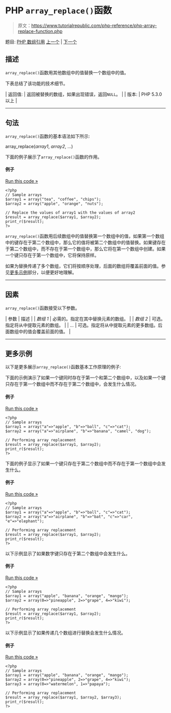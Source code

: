 # PHP `array_replace()`函数

> 原文：<https://www.tutorialrepublic.com/php-reference/php-array-replace-function.php>

题目: [PHP 数组引用](php-array-functions.php) [上一个](php-array-reduce-function.php) | [下一个](php-array-replace-recursive-function.php)

## 描述

`array_replace()`函数用其他数组中的值替换一个数组中的值。

下表总结了该功能的技术细节。

| 返回值: | 返回被替换的数组，如果出现错误，返回`NULL`。 |
| 版本: | PHP 5.3.0 以上 |

* * *

## 句法

`array_replace()`函数的基本语法如下所示:

array_replace(*array1*, *array2*, ...)

下面的例子展示了`array_replace()`函数的作用。

#### 例子

[Run this code »](../codelab.php?topic=php&file=replace-values-in-an-array-with-values-from-another-array "Run this code to view the output")

```
<?php
// Sample arrays
$array1 = array("tea", "coffee", "chips");
$array2 = array("apple", "orange", "nuts");

// Replace the values of array1 with the values of array2
$result = array_replace($array1, $array2);
print_r($result);
?>
```

`array_replace()`函数用后续数组中的值替换第一个数组中的值，如果第一个数组中的键存在于第二个数组中，那么它的值将被第二个数组中的值替换。如果键存在于第二个数组中，而不存在于第一个数组中，那么它将在第一个数组中创建。如果一个键只存在于第一个数组中，它将保持原样。

如果为替换传递了多个数组，它们将按顺序处理，后面的数组将覆盖前面的值。参见[更多示例](#more-examples)部分，以便更好地理解。

* * *

## 因素

`array_replace()`函数接受以下参数。

| 参数 | 描述 |
| *数组 1* | 必需的。指定在其中替换元素的数组。 |
| *数组 2* | 可选。指定将从中提取元素的数组。 |
| *...* | 可选。指定将从中提取元素的更多数组。后面数组中的值会覆盖前面的值。 |

* * *

## 更多示例

以下是更多展示`array_replace()`函数基本工作原理的例子:

下面的示例演示了如果一个键同时存在于第一个和第二个数组中，以及如果一个键只存在于第一个数组中而不存在于第二个数组中，会发生什么情况。

#### 例子

[Run this code »](../codelab.php?topic=php&file=array-replace-when-a-key-exists-in-both-arrays "Run this code to view the output")

```
<?php
// Sample arrays
$array1 = array("a"=>"apple", "b"=>"ball", "c"=>"cat");
$array2 = array("a"=>"airplane", "b"=>"banana", "camel", "dog");

// Performing array replacement
$result = array_replace($array1, $array2);
print_r($result);
?>
```

下面的例子显示了如果一个键只存在于第二个数组中而不存在于第一个数组中会发生什么。

#### 例子

[Run this code »](../codelab.php?topic=php&file=array-replace-when-a-key-only-exists-in-second-array "Run this code to view the output")

```
<?php
// Sample arrays
$array1 = array("a"=>"apple", "b"=>"ball", "c"=>"cat");
$array2 = array("a"=>"airplane", "b"=>"bat", "c"=>"car", "e"=>"elephant");

// Performing array replacement
$result = array_replace($array1, $array2);
print_r($result);
?>
```

以下示例显示了如果数字键只存在于第二个数组中会发生什么。

#### 例子

[Run this code »](../codelab.php?topic=php&file=array-replace-when-a-numeric-key-only-exists-in-second-array "Run this code to view the output")

```
<?php
// Sample arrays
$array1 = array("apple", "banana", "orange", "mango");
$array2 = array(0=>"pineapple", 2=>"grape", 4=>"kiwi");

// Performing array replacement
$result = array_replace($array1, $array2);
print_r($result);
?>
```

以下示例显示了如果传递几个数组进行替换会发生什么情况。

#### 例子

[Run this code »](../codelab.php?topic=php&file=when-multiple-arrays-are-passed-for-replacement "Run this code to view the output")

```
<?php
// Sample arrays
$array1 = array("apple", "banana", "orange", "mango");
$array2 = array(0=>"pineapple", 2=>"grape", 4=>"kiwi");
$array3 = array(0=>"watermelon", 1=>"papaya");

// Performing array replacement
$result = array_replace($array1, $array2, $array3);
print_r($result);
?>
```